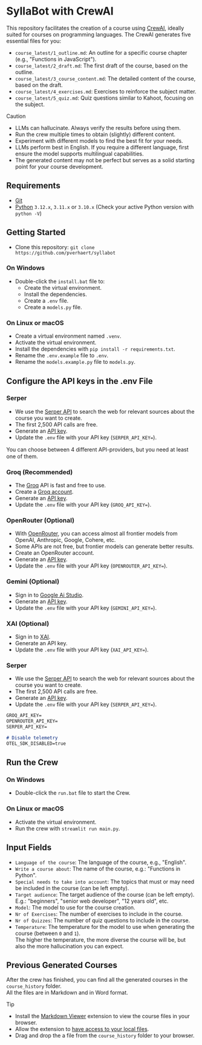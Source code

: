 # SyllaBot with CrewAI

This repository facilitates the creation of a course using [CrewAI](https://crew.ai/), ideally suited for courses on programming languages. The CrewAI generates five essential files for you:

- `course_latest/1_outline.md`: An outline for a specific course chapter (e.g., "Functions in JavaScript").
- `course_latest/2_draft.md`: The first draft of the course, based on the outline.
- `course_latest/3_course_content.md`: The detailed content of the course, based on the draft.
- `course_latest/4_exercises.md`: Exercises to reinforce the subject matter.
- `course_latest/5_quiz.md`: Quiz questions similar to Kahoot, focusing on the subject.

> [!CAUTION]
> - LLMs can hallucinate. Always verify the results before using them.
> - Run the crew multiple times to obtain (slightly) different content.
> - Experiment with different models to find the best fit for your needs.
> - LLMs perform best in English. If you require a different language, first ensure the model supports multilingual capabilities.
> - The generated content may not be perfect but serves as a solid starting point for your course development.

## Requirements

- [Git](https://git-scm.com/)
- [Python](https://www.python.org) `3.12.x`, `3.11.x` or `3.10.x` (Check your active Python version with `python -V`)

## Getting Started

- Clone this repository: `git clone https://github.com/pverhaert/syllabot`

### On Windows

- Double-click the `install.bat` file to:
  - Create the virtual environment.
  - Install the dependencies.
  - Create a `.env` file.
  - Create a `models.py` file.

### On Linux or macOS

- Create a virtual environment named `.venv`.
- Activate the virtual environment.
- Install the dependencies with `pip install -r requirements.txt`.
- Rename the `.env.example` file to `.env`.
- Rename the `models.example.py` file to `models.py`.

## Configure the API keys in the .env File

### Serper

- We use the [Serper API](https://serper.dev/) to search the web for relevant sources about the course you want to create.
- The first 2,500 API calls are free.
- Generate an [API key](https://serper.dev/api-key/).
- Update the `.env` file with your API key (`SERPER_API_KEY=`).

You can choose between 4 diﬀerent API-providers, but you need at least one of them.

### Groq (Recommended)

- The [Groq](https://groq.com/) API is fast and free to use.
- Create a [Groq account](https://console.groq.com/).
- Generate an [API key](https://console.groq.com/keys).
- Update the `.env` file with your API key (`GROQ_API_KEY=`).

### OpenRouter (Optional)

- With [OpenRouter](https://openrouter.ai/), you can access almost all frontier models from OpenAI, Anthropic, Google, Cohere, etc.
- Some APIs are not free, but frontier models can generate better results.
- Create an OpenRouter account.
- Generate an [API key](https://openrouter.ai/settings/keys).
- Update the `.env` file with your API key (`OPENROUTER_API_KEY=`).

### Gemini (Optional)
- Sign in to [Google Ai Studio](https://ai.google.dev/aistudio).
- Generate an [API key](https://aistudio.google.com/app/apikey).
- Update the `.env` file with your API key (`GEMINI_API_KEY=`).

### XAI (Optional)
- Sign in to [XAI](https://console.x.ai/).
- Generate an API key.
- Update the `.env` file with your API key (`XAI_API_KEY=`).


### Serper

- We use the [Serper API](https://serper.dev/) to search the web for relevant sources about the course you want to create.
- The first 2,500 API calls are free.
- Generate an [API key](https://serper.dev/api-key/).
- Update the `.env` file with your API key (`SERPER_API_KEY=`).

```markdown
GROQ_API_KEY=
OPENROUTER_API_KEY=
SERPER_API_KEY=

# Disable telemetry
OTEL_SDK_DISABLED=true
```
  
## Run the Crew

### On Windows

- Double-click the `run.bat` file to start the Crew.

### On Linux or macOS

- Activate the virtual environment.
- Run the crew with `streamlit run main.py`.

## Input Fields

- `Language of the course`: The language of the course, e.g., "English".
- `Write a course about`: The name of the course, e.g.: "Functions in Python".
- `Special needs to take into account`: The topics that must or may need be included in the course (can be left empty).
- `Target audience`: The target audience of the course (can be left empty).  
    E.g.: "beginners", "senior web developer", "12 years old", etc.
- `Model`: The model to use for the course creation.
- `Nr of Exercises`: The number of exercises to include in the course.
- `Nr of Quizzes`: The number of quiz questions to include in the course.
- `Temperature`: The temperature for the model to use when generating the course (between `0` and `1`).  
   The higher the temperature, the more diverse the course will be, but also the more hallucination you can expect.

## Previous Generated Courses

After the crew has finished, you can find all the generated courses in the `course_history` folder.   
All the files are in Markdown and in Word format.

> [!TIP]
> - Install the [Markdown Viewer](https://chromewebstore.google.com/detail/markdown-viewer/ckkdlimhmcjmikdlpkmbgfkaikojcbjk) extension to view the course files in your browser.
> - Allow the extension to [have access to your local files](https://github.com/simov/markdown-viewer?tab=readme-ov-file#manage-origins).
> - Drag and drop the a file from the `course_history` folder to your browser.
